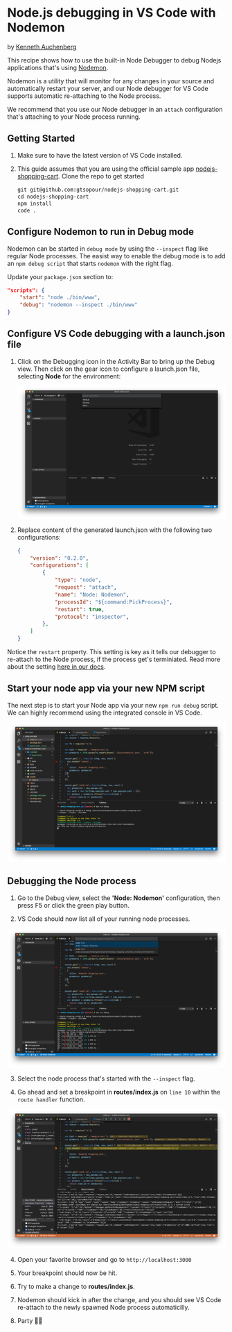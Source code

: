 # Node.js debugging in VS Code with Nodemon

by [Kenneth Auchenberg](https://twitter.com/auchenberg)

This recipe shows how to use the built-in Node Debugger to debug Nodejs applications that's using [Nodemon](https://nodemon.io/).

Nodemon is a utility that will monitor for any changes in your source and automatically restart your server, and our Node debugger for VS Code supports automatic re-attaching to the Node process.

We recommend that you use our Node debugger in an `attach` configuration that's attaching to your Node process running.

## Getting Started

1. Make sure to have the latest version of VS Code installed.

2. This guide assumes that you are using the official sample app [nodejs-shopping-cart](https://github.com/gtsopour/nodejs-shopping-cart). Clone the repo to get started
    > 
    ```
    git git@github.com:gtsopour/nodejs-shopping-cart.git
    cd nodejs-shopping-cart
    npm install
    code .
    ```

## Configure Nodemon to run in Debug mode

Nodemon can be started in `debug mode` by using the `--inspect` flag like regular Node processes. The easist way to enable the debug mode is to add an `npm debug script` that starts `nodemon` with the right flag.

Update your `package.json` section to:

```json
"scripts": {
    "start": "node ./bin/www",
    "debug": "nodemon --inspect ./bin/www"
}
```  

## Configure VS Code debugging with a launch.json file

1. Click on the Debugging icon in the Activity Bar to bring up the Debug view.
Then click on the gear icon to configure a launch.json file, selecting **Node** for the environment:

   ![configure_launch](configure_launch.png)

2. Replace content of the generated launch.json with the following two configurations:

    ```json
    {
        "version": "0.2.0",
        "configurations": [
            {
                "type": "node",
                "request": "attach",
                "name": "Node: Nodemon",
                "processId": "${command:PickProcess}",
                "restart": true,
                "protocol": "inspector",
            },
        ]
    }
    ```

 Notice the `restart` property. This setting is key as it tells our debugger to re-attach to the Node process, if the process get's terminiated. Read more about the setting [here in our docs](https://code.visualstudio.com/docs/nodejs/nodejs-debugging#_restarting-debug-sessions-automatically-when-source-is-edited).   

## Start your node app via your new NPM script

The next step is to start your Node app via your new `npm run debug` script. We can highly recommend using the integrated console in VS Code.

![terminal](terminal.png)

## Debugging the Node process
  
  1. Go to the Debug view, select the **'Node: Nodemon'** configuration, then press F5 or click the green play button.

  2. VS Code should now list all of your running node processes.

  ![processes](processes.png)

  3. Select the node process that's started with the `--inspect` flag.
  
  3. Go ahead and set a breakpoint in **routes/index.js** on `line 10` within the `route handler` function.

![breakpoint-main](breakpoint.png)

  4. Open your favorite browser and go to `http://localhost:3000`

  5. Your breakpoint should now be hit.

  6. Try to make a change to **routes/index.js**. 
  
  7. Nodemon should kick in after the change, and you should see VS Code re-attach to the newly spawned Node process automaticilly.

  8. Party 🎉🔥 

